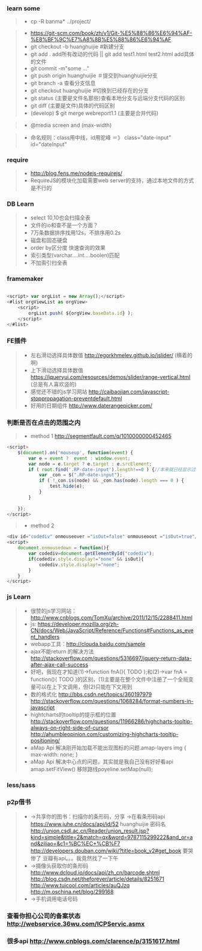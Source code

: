 ### learn some
> * cp -R banma* ../project/

> * https://git-scm.com/book/zh/v1/Git-%E5%88%86%E6%94%AF-%E8%BF%9C%E7%A8%8B%E5%88%86%E6%94%AF
> * git checkout -b huanghuijie #新建分支
> * git add . add所有改动的代码 ||  git add test1.html test2.html add具体的文件
> * git commit -m"some ..."
> * git push origin huanghuijie ＃提交到huanghuijie分支
> * git branch -a 查看分支信息
> * git checkout huanghuijie #切换到已经存在的分支
> * git status (主要是文件名那些)查看本地分支与远端分支代码的区别 
> * git diff (主要是文件)具体的代码区别
> * (develop) $ git merge webreport1.1 (主要是合并代码)

> * @media screen and (max-width)

> * 命名规则：class用中线，id用驼峰 ＝》 class="date-input" id="dateInput"
### require
> * http://blog.fens.me/nodejs-requirejs/
> * RequireJS的模块化加载需要web server的支持，通过本地文件的方式是不行的

### DB Learn
> * select 10,10也会扫描全表
> * 文件的io和查不是一个方面？
> * 7万条数据排序找用12s，不排序用0.2s
> * 磁盘和固态硬盘
> * order by区分度 快速查询的效果
> * 索引类型(varchar....int....boolen)匹配
> * 不加索引扫全表

### framemaker
``` javascript

<script> var orgList = new Array();</script>
<#list orgViewList as orgView>
	<script> 
		orgList.push( ${orgView.baseData.id} );
	</script>
</#list>

```
### FE插件
> * 左右滑动选择具体数值 http://egorkhmelev.github.io/jslider/   (横着的啊)
> * 上下滑动选择具体数值 https://jqueryui.com/resources/demos/slider/range-vertical.html  (总是有人喜欢竖的)
> * 感觉还不错的js学习网站 http://caibaojian.com/javascript-stoppropagation-preventdefault.html
> * 好用的日期组件 http://www.daterangepicker.com/

### 判断是否在点击的范围之内
> * method 1  http://segmentfault.com/q/1010000000452465
``` javascript
<script>
	$(document).on('mouseup', function(event) {
		var e = event ?  event : window.event;
		var node = e.target ? e.target : e.srcElement;
		if ( root.find('.RP-date-input').length!==0 ) {//本来就已经显示过的才可以
			var _con = $(".RP-date-input");
			if ( !_con.is(node) && _con.has(node).length === 0 ) {
				test.hide(e);
			}
		}
			
	});
</script>
```
> * method 2
``` javascript
<div id="codediv" onmouseover ="isOut=false" onmouseoout ="isOut=true"/>
<script>
	document.onmousedown = function(){
	   	var codediv=document.getElementById("codediv");
	   	if(codediv.style.display!="none" && isOut){
	      	codediv.style.display!="none";
	   	}
	}	
</script>
```

### js Learn
> * 很赞的js学习网站：http://www.cnblogs.com/TomXu/archive/2011/12/15/2288411.html
> * js: https://developer.mozilla.org/zh-CN/docs/Web/JavaScript/Reference/Functions#Functions_as_event_handlers
> * webapp工具：http://clouda.baidu.com/sample
> * ajax不能return 的解决方法 http://stackoverflow.com/questions/5316697/jquery-return-data-after-ajax-call-success
> * 好吧，我现在才知道(1)->function fnA(){ TODO };和(2)->var fnA = function(){ TODO }的区别，(1)主要是在整个文件中注册了一个全局变量可以在上下文调用，但(2)只能在下文用到
> * 数的格式化 http://bbs.csdn.net/topics/360197979 http://stackoverflow.com/questions/1068284/format-numbers-in-javascript
> * hightcharts的tooltip的提示框的位置 http://stackoverflow.com/questions/11966286/highcharts-tooltip-always-on-right-side-of-cursor
	http://ahumbleopinion.com/customizing-highcharts-tooltip-positioning/
> * aMap Api 解决刚开始加载不能出现图标的问题.amap-layers img { max-width: none; }
> * aMap Api 解决中心点的问题，其实就是我自己没有好好看api amap.setFitView()  移除路线poyeline.setMap(null);

### less/sass

### p2p借书 
> * ->共享你的图书：扫描你的条形码，分享 ->在看条形码api
	https://www.juhe.cn/docs/api/id/52  huanghuijie 密码名
	http://union.csdl.ac.cn/Reader/union_result.jsp?kind=simple&title=2&match=qx&word=9787115299222&and_or=and&ziliao=&c1=%BC%EC+%CB%F7
	http://developers.douban.com/wiki/?title=book_v2#get_book   要哭惨了 豆瓣有api。。。我竟然找了一下午
> * ->摄像头获取你的条形码
	http://www.dcloud.io/docs/api/zh_cn/barcode.shtml
	http://blog.csdn.net/theforever/article/details/8251671
	http://www.tuicool.com/articles/auQJzq
	http://m.oschina.net/blog/299168
> * ->手机调用电话号码

### 查看你担心公司的备案状态 http://webservice.36wu.com/ICPServic.asmx
### 很多api  http://www.cnblogs.com/clarence/p/3151617.html




